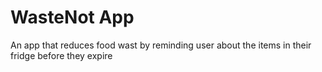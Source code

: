 # WasteNot App
An app that reduces food wast by reminding user about the items in their fridge before they expire

